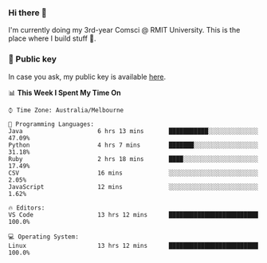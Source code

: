 ### Hi there 👋

I'm currently doing my 3rd-year Comsci @ RMIT University. This is the place where I build stuff 👀. 

### 🔑 Public key

In case you ask, my public key is available [here](https://public.auspham.dev/).

<!--START_SECTION:waka-->
📊 **This Week I Spent My Time On** 

```text
⌚︎ Time Zone: Australia/Melbourne

💬 Programming Languages: 
Java                     6 hrs 13 mins       ███████████░░░░░░░░░░░░░░   47.09% 
Python                   4 hrs 7 mins        ███████░░░░░░░░░░░░░░░░░░   31.18% 
Ruby                     2 hrs 18 mins       ████░░░░░░░░░░░░░░░░░░░░░   17.49% 
CSV                      16 mins             ░░░░░░░░░░░░░░░░░░░░░░░░░   2.05% 
JavaScript               12 mins             ░░░░░░░░░░░░░░░░░░░░░░░░░   1.62%

🔥 Editors: 
VS Code                  13 hrs 12 mins      █████████████████████████   100.0%

💻 Operating System: 
Linux                    13 hrs 12 mins      █████████████████████████   100.0%

```


<!--END_SECTION:waka-->

<!--
**rockmanvnx6/rockmanvnx6** is a ✨ _special_ ✨ repository because its `README.md` (this file) appears on your GitHub profile.

Here are some ideas to get you started:

- 🔭 I’m currently working on ...
- 🌱 I’m currently learning ...
- 👯 I’m looking to collaborate on ...
- 🤔 I’m looking for help with ...
- 💬 Ask me about ...
- 📫 How to reach me: ...
- 😄 Pronouns: ...
- ⚡ Fun fact: ...
-->
